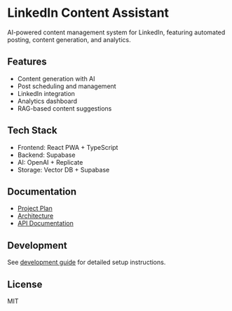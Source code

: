 # LinkedIn Content Assistant

AI-powered content management system for LinkedIn, featuring automated posting, content generation, and analytics.

## Features
- Content generation with AI
- Post scheduling and management
- LinkedIn integration
- Analytics dashboard
- RAG-based content suggestions

## Tech Stack
- Frontend: React PWA + TypeScript
- Backend: Supabase
- AI: OpenAI + Replicate
- Storage: Vector DB + Supabase

## Documentation
- [Project Plan](docs/planning/project-plan.md)
- [Architecture](docs/architecture/system-design.md)
- [API Documentation](docs/api/endpoints.md)

## Development
See [development guide](docs/development/setup.md) for detailed setup instructions.

## License
MIT